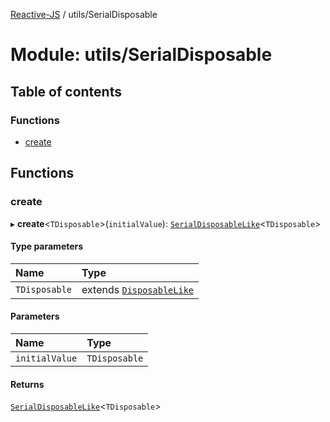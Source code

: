 [Reactive-JS](../README.md) / utils/SerialDisposable

# Module: utils/SerialDisposable

## Table of contents

### Functions

- [create](utils_SerialDisposable.md#create)

## Functions

### create

▸ **create**<`TDisposable`\>(`initialValue`): [`SerialDisposableLike`](../interfaces/utils.SerialDisposableLike.md)<`TDisposable`\>

#### Type parameters

| Name | Type |
| :------ | :------ |
| `TDisposable` | extends [`DisposableLike`](../interfaces/utils.DisposableLike.md) |

#### Parameters

| Name | Type |
| :------ | :------ |
| `initialValue` | `TDisposable` |

#### Returns

[`SerialDisposableLike`](../interfaces/utils.SerialDisposableLike.md)<`TDisposable`\>
